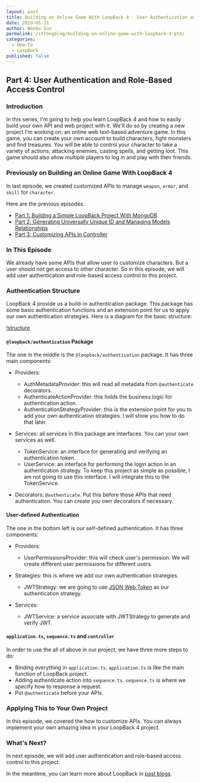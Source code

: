 ```yaml
---
layout: post
title: Building an Online Game With LoopBack 4 - User Authentication and Role-Based Access Control (Part 4)
date: 2019-05-21
author: Wenbo Sun
permalink: /strongblog/building-an-online-game-with-loopback-4-pt4/
categories:
  - How-To
  - LoopBack
published: false  
---
```


## Part 4: User Authentication and Role-Based Access Control

### Introduction

In this series, I'm going to help you learn LoopBack 4 and how to easily build your own API and web project with it. We'll do so by creating a new project I'm working on: an online web text-based adventure game. In this game, you can create your own account to build characters, fight monsters and find treasures. You will be able to control your character to take a variety of actions: attacking enemies, casting spells, and getting loot. This game should also allow multiple players to log in and play with their friends.

### Previously on Building an Online Game With LoopBack 4

In last episode, we created customized APIs to manage `weapon`, `armor`, and `skill` for `character`.

Here are the previous episodes:

* [Part 1: Building a Simple LoopBack Project With MongoDB](https://strongloop.com/strongblog/building-online-game-with-loopback-4-pt1/)
* [Part 2: Generating Universally Unique ID and Managing Models Relationships](https://strongloop.com/strongblog/building-an-online-game-with-loopback-4-pt2/)
* [Part 3: Customizing APIs in Controller](https://strongloop.com/strongblog/building-an-online-game-with-loopback-4-pt3/)



<!--more-->

### In This Episode

We already have some APIs that allow user to customize characters. But a user should not get access to other character. So in this episode, we will add user authentication and role-based access control to this project.

### Authentication Structure

LoopBack 4 provide us a build-in authentication package. This package has some basic authentication functions and an extension point for us to apply our own authentication strategies. Here is a diagram for the basic structure:

[!structure](https://github.com/gobackhuoxing/first-web-game-lb4/blob/master/picture/Auth%20structure.png)

#### `@loopback/authentication` Package

The one in the middle is the `@loopback/authentication` package. It has three main components:

* Providers:
  * AuthMetadataProvider: this will read all metadata from `@authenticate` decorators.
  * AuthenticateActionProvider: this holds the business logic for authentication action.
  * AuthenticationStrategyProvider: this is the extension point for you to add your own authentication strategies. I will show you how to do that later.

* Services: all services in this package are interfaces. You can your own services as well.
  * TokenService: an interface for generating and verifying an authentication token.
  * UserService: an interface for performing the login action in an authentication strategy. To keep this project as simple as possible, I am not going to use this interface. I will integrate this to the TokenService.

* Decorators: `@authenticate`. Put this before those APIs that need authentication. You can create you own decorators if necessary.

#### User-defined Authentication

The one in the bottom left is our self-defined authentication. It has three components:

* Providers:
  * UserPermissionsProvider: this will check user's permission. We will create different user permissions for different users.

* Strategies: this is where we add our own authentication strategies.
  * JWTStrategy: we are going to use [JSON Web Token](https://jwt.io/) as our authentication strategy.

* Services:
  * JWTService: a service associate with JWTStrategy to generate and verify JWT.

#### `application.ts`, `sequence.ts` and `controller`

In order to use the all of above in our project, we have three more steps to do:   

 * Binding everything in `application.ts`. `application.ts` is like the main function of LoopBack project.
 * Adding authenticate action into `sequence.ts`. `sequence.ts` is where we specify how to response a request.
 * Put `@authenticate` before your APIs.



### Applying This to Your Own Project

In this episode, we covered the how to customize APIs. You can always implement your own amazing idea in your LoopBack 4 project.

### What's Next?

In next episode, we will add user authentication and role-based access control to this project.

In the meantime, you can learn more about LoopBack in [past blogs](https://strongloop.com/strongblog/tag_LoopBack.html).
